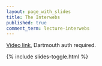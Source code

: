 ```yaml
---
layout: page_with_slides
title: The Interwebs
published: true
comment_term: lecture-interwebs
---
```


[Video link](https://dartmouth.techsmithrelay.com/nVRA), Dartmouth auth required.

{% include slides-toggle.html %}

